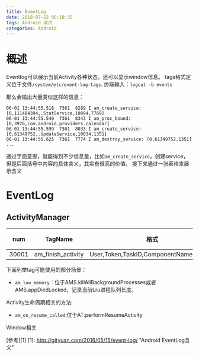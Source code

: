 ```yaml
---
title: EventLog
date: 2018-07-22 06:18:35
tags: Android 调试
categories: Android 
---
```


# 概述
Eventlog可以展示当前Activity各种状态，还可以显示window信息。
tags格式定义位于文件`/system/etc/event-log-tags`.
终端输入：`logcat -b events`

那么会输出大量类似这样的信息：

```
06-01 13:44:55.518  7361  8289 I am_create_service: [0,111484394,.StatService,10094,7769]
06-01 13:44:55.540  7361  8343 I am_proc_bound: [0,3976,com.android.providers.calendar]
06-01 13:44:55.599  7361  8033 I am_create_service: [0,61349752,.UpdateService,10034,1351]
06-01 13:44:55.625  7361  7774 I am_destroy_service: [0,61349752,1351]
...
```
通过字面意思，就能得到不少信息量，比如`am_create_service`，创建service，但是后面括号中内容的具体含义，其实有很高的价值。 接下来通过一张表格来展示含义

# EventLog
## ActivityManager

|num|TagName|格式|功能|
|--|--|--|--|
|30001|am_finish_activity|User,Token,TaskID,ComponentName,Reason||

下面列举tag可能使用的部分场景：

* `am_low_memory`：位于AMS.killAllBackgroundProcesses或者AMS.appDiedLocked，记录当前Lru进程队列长度。

Activity生命周期相关的方法:

* `am_on_resume_called`:位于AT.performResumeActivity

Window相关


[参考][1]
[1]: http://gityuan.com/2016/05/15/event-log/ "Android EventLog含义"
